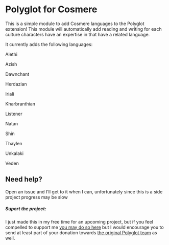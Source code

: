 # Polyglot for Cosmere
This is a simple module to add Cosmere languages to the Polyglot extension! This module will automatically add reading and writing for each culture characters have an expertise in that have a related language.

It currently adds the following languages:

Alethi

Azish

Dawnchant

Herdazian

Iriali

Kharbranthian

Listener

Natan

Shin

Thaylen

Unkalaki

Veden

## Need help?
Open an issue and I'll get to it when I can, unfortunately since this is a side project progress may be slow

##### Suport the project:

I just made this in my free time for an upcoming project, but if you feel compelled to support me [you may do so here](https://streamelements.com/cyprian01/tip) but I would encourage you to send at least part of your donation towards [the original Polyglot team](https://github.com/mclemente/fvtt-module-polyglot) as well.

